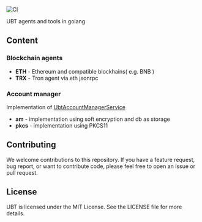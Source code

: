 ![CI](https://github.com/ubtr/ubt-go/actions/workflows/ci.yml/badge.svg)

UBT agents and tools in golang

## Content
### Blockchain agents
- **ETH** - Ethereum and compatible blockhains( e.g. BNB )
- **TRX** - Tron agent via eth jsonrpc

### Account manager
Implementation of [UbtAccountManagerService](https://github.com/ubtr/ubt/blob/main/proto/v1/services/am/accountmanager.proto)
- **am** - implementation using soft encryption and db as storage
- **pkcs** - implementation using PKCS11

## Contributing

We welcome contributions to this repository. If you have a feature request, bug report, or want to contribute code, please feel free to open an issue or pull request.

## License

UBT is licensed under the MIT License. See the LICENSE file for more details.
